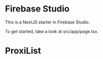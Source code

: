 # Firebase Studio

This is a NextJS starter in Firebase Studio.

To get started, take a look at src/app/page.tsx.
# ProxiList
